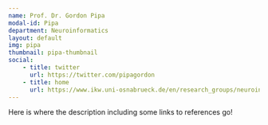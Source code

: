 ```yaml
---
name: Prof. Dr. Gordon Pipa
modal-id: Pipa
department: Neuroinformatics
layout: default
img: pipa
thumbnail: pipa-thumbnail
social:
    - title: twitter
      url: https://twitter.com/pipagordon
    - title: home
      url: https://www.ikw.uni-osnabrueck.de/en/research_groups/neuroinformatics/overview.html
---
```


Here is where the description including some links to references go!